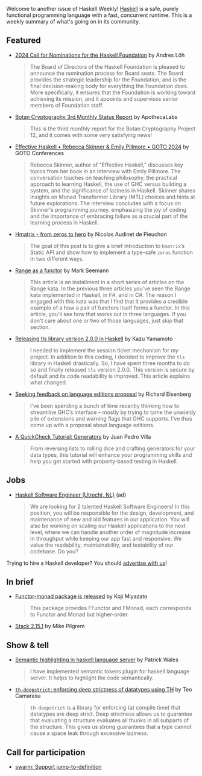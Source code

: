 Welcome to another issue of Haskell Weekly!
[Haskell](https://www.haskell.org) is a safe, purely functional programming language with a fast, concurrent runtime.
This is a weekly summary of what's going on in its community.

## Featured

- [2024 Call for Nominations for the Haskell Foundation](https://discourse.haskell.org/t/2024-call-for-nominations-for-the-haskell-foundation/8778) by Andres Löh
  > The Board of Directors of the Haskell Foundation is pleased to announce the nomination process for Board seats. The Board provides the strategic leadership for the Foundation, and is the final decision-making body for everything the Foundation does. More specifically, it ensures that the Foundation is working toward achieving its mission, and it appoints and supervises senior members of Foundation staff.

- [Botan Cryptography 3rd Monthly Status Report](https://discourse.haskell.org/t/botan-cryptography-3rd-monthly-status-report/8754) by ApothecaLabs
  > This is the third monthly report for the Botan Cryptography Project 12, and it comes with some very satisfying news!
  
- [Effective Haskell • Rebecca Skinner & Emily Pillmore • GOTO 2024](https://www.youtube.com/watch?v=kOyVxj7p4lI) by GOTO Conferences
  > Rebecca Skinner, author of "Effective Haskell," discusses key topics from her book in an interview with Emily Pillmore. The conversation touches on teaching philosophy, the practical approach to learning Haskell, the use of GHC versus building a system, and the significance of laziness in Haskell. Skinner shares insights on Monad Transformer Library (MTL) choices and hints at future explorations. The interview concludes with a focus on Skinner's programming journey, emphasizing the joy of coding and the importance of embracing failure as a crucial part of the learning process in Haskell.
  
- [Hmatrix - from zeros to hero](https://nicaudinet.github.io/2024/02/11/hmatrix-zeros-to-hero/) by Nicolas Audinet de Pieuchon
  > The goal of this post is to give a brief introduction to `hmatrix`’s Static API and show how to implement a type-safe `zeros` function in two different ways.
  
- [Range as a functor](https://blog.ploeh.dk/2024/02/12/range-as-a-functor/) by Mark Seemann
  > This article is an installment in a short series of articles on the Range kata. In the previous three articles you've seen the Range kata implemented in Haskell, in F#, and in C#. The reason I engaged with this kata was that I find that it provides a credible example of a how a pair of functors itself forms a functor. In this article, you'll see how that works out in three languages. If you don't care about one or two of those languages, just skip that section.
  
- [Releasing tls library version 2.0.0 in Haskell](https://kazu-yamamoto.hatenablog.jp/entry/2024/02/15/112519) by Kazu Yamamoto
  > I needed to implement the session ticket mechanism for my project. In addition to this coding, I decided to improve the `tls` library in Haskell drastically. So, I have spent three months to do so and finally released `tls` version 2.0.0. This version is secure by default and its code readability is improved. This article explains what changed.

- [Seeking feedback on language editions proposal](https://discourse.haskell.org/t/seeking-feedback-on-language-editions-proposal/8780) by Richard Eisenberg
  > I’ve been spending a bunch of time recently thinking how to streamline GHC’s interface – mostly by trying to tame the unwieldy pile of extensions and warning flags that GHC supports. I’ve thus come up with a proposal about language editions.

- [A QuickCheck Tutorial: Generators](https://www.stackbuilders.com/blog/a-quickcheck-tutorial-generators/) by Juan Pedro Villa
  > From reversing lists to rolling dice and crafting generators for your data types, this tutorial will enhance your programming skills and help you get started with property-based testing in Haskell.

## Jobs

<!-- Runs on 2024-02-08 & 2024-02-15. -->
- [Haskell Software Engineer (Utrecht, NL)](https://jobs.channable.com/o/haskell-software-engineer-02-2024-2025) (ad)
  > We are looking for 2 talented Haskell Software Engineers! In this position, you will be responsible for the design, development, and maintenance of new and old features in our application. You will also be working on scaling our Haskell applications to the next level, where we can handle another order of magnitude increase in throughput while keeping our app fast and responsive. We value the readability, maintainability, and testability of our codebase. Do you?

Trying to hire a Haskell developer?
You should [advertise with us](https://haskellweekly.news/advertising.html)!

## In brief

- [Functor-monad package is released](https://discourse.haskell.org/t/functor-monad-package-is-released/8755) by Koji Miyazato
  > This package provides FFunctor and FMonad, each corresponds to Functor and Monad but higher-order.

- [Stack 2.15.1](https://discourse.haskell.org/t/ann-stack-2-15-1/8767) by Mike Pilgrem

## Show & tell

- [Semantic highlighting in haskell language server](https://discourse.haskell.org/t/semantic-highlighting-in-haskell-language-server/8760) by Patrick Wales
  > I have implemented semantic tokens plugin for haskell language server. It helps to highlight the code semantically.
  
- [`th-deepstrict`: enforcing deep strictness of datatypes using TH](https://discourse.haskell.org/t/th-deepstrict-enforcing-deep-strictness-of-datatypes-using-th/8789) by Teo Camarasu
  > `th-deepstrict` is a library for enforcing (at compile time) that datatypes are deep strict. Deep strictness allows us to guarantee that evaluating a structure evaluates all thunks in all subparts of the structure. This gives us strong guarantees that a type cannot cause a space leak through excessive laziness.

## Call for participation

- [swarm: Support jump-to-definition](https://github.com/swarm-game/swarm/issues/1764)
